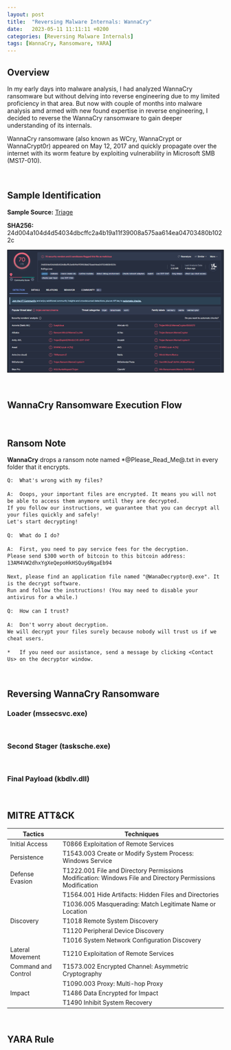 ```yaml
---
layout:	post
title:  "Reversing Malware Internals: WannaCry"
date:   2023-05-11 11:11:11 +0200
categories: [Reversing Malware Internals]
tags: [WannaCry, Ransomware, YARA]
---
```


## Overview

In my early days into malware analysis, I had analyzed WannaCry ransomware but without delving into reverse engineering due to my limited proficiency in that area. But now with couple of months into malware analysis amd armed with new found expertise in reverse engineering, I decided to reverse the WannaCry ransomware to gain deeper understanding of its internals.

WannaCry ransomware (also known as WCry, WannaCrypt or WannaCrypt0r) appeared on May 12, 2017 and quickly propagate over the internet with its worm feature by exploiting vulnerability in Microsoft SMB (MS17-010).

<br>

## Sample Identification

**Sample Source:** [Triage](https://tria.ge/200320-7j5lhpc5fj)

**SHA256:** 24d004a104d4d54034dbcffc2a4b19a11f39008a575aa614ea04703480b1022c

![VirusTotal Result](/images/2023-05-11-Reversing-Malware-Internals-WannaCry/1.png)

<br>

## WannaCry Ransomware Execution Flow


<br>

## Ransom Note

**WannaCry** drops a ransom note named *@Please_Read_Me@.txt in every folder that it encrypts. 

    Q:  What's wrong with my files?
    
    A:  Ooops, your important files are encrypted. It means you will not be able to access them anymore until they are decrypted.
    If you follow our instructions, we guarantee that you can decrypt all your files quickly and safely!
    Let's start decrypting!
    
    Q:  What do I do?
    
    A:  First, you need to pay service fees for the decryption.
    Please send $300 worth of bitcoin to this bitcoin address: 13AM4VW2dhxYgXeQepoHkHSQuy6NgaEb94

    Next, please find an application file named "@WanaDecryptor@.exe". It is the decrypt software.
    Run and follow the instructions! (You may need to disable your antivirus for a while.)
    
    Q:  How can I trust? 
     
    A:  Don't worry about decryption.
    We will decrypt your files surely because nobody will trust us if we cheat users. 
     
    *   If you need our assistance, send a message by clicking <Contact Us> on the decryptor window.
 
<br>

## Reversing WannaCry Ransomware

### Loader (mssecsvc.exe)



<br>

### Second Stager (tasksche.exe)



<br>

### Final Payload (kbdlv.dll)



<br>

## MITRE ATT&CK

|  Tactics|Techniques  |
|--|--|
| Initial Access | T0866 Exploitation of Remote Services |
| Persistence | T1543.003 Create or Modify System Process:  Windows Service |
| Defense Evasion | T1222.001 File and Directory Permissions Modification:  Windows File and Directory Permissions Modification |
|  | T1564.001 Hide Artifacts:  Hidden Files and Directories |
|  | T1036.005 Masquerading: Match Legitimate Name or Location |
| Discovery | T1018 Remote System Discovery |
|  | T1120 Peripheral Device Discovery |
|  | T1016 System Network Configuration Discovery |
| Lateral Movement | T1210 Exploitation of Remote Services |
| Command and Control | T1573.002 Encrypted Channel:  Asymmetric Cryptography |
|  | T1090.003 Proxy: Multi-hop Proxy |
| Impact | T1486 Data Encrypted for Impact |
|  | T1490 Inhibit System Recovery |

<br>

## YARA Rule


<br>
